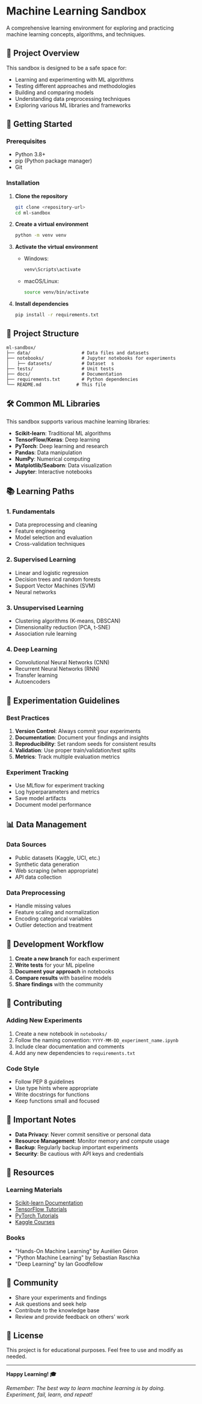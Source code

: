 # Machine Learning Sandbox

A comprehensive learning environment for exploring and practicing machine learning concepts, algorithms, and techniques.

## 🎯 Project Overview

This sandbox is designed to be a safe space for:
- Learning and experimenting with ML algorithms
- Testing different approaches and methodologies
- Building and comparing models
- Understanding data preprocessing techniques
- Exploring various ML libraries and frameworks

## 🚀 Getting Started

### Prerequisites
- Python 3.8+
- pip (Python package manager)
- Git

### Installation

1. **Clone the repository**
   ```bash
   git clone <repository-url>
   cd ml-sandbox
   ```

2. **Create a virtual environment**
   ```bash
   python -m venv venv
   ```

3. **Activate the virtual environment**
   - Windows:
     ```bash
     venv\Scripts\activate
     ```
   - macOS/Linux:
     ```bash
     source venv/bin/activate
     ```

4. **Install dependencies**
   ```bash
   pip install -r requirements.txt
   ```

## 📁 Project Structure

```
ml-sandbox/
├── data/                   # Data files and datasets
├── notebooks/              # Jupyter notebooks for experiments
│   ├── datasets/           # Dataset  s
├── tests/                  # Unit tests
├── docs/                   # Documentation
├── requirements.txt        # Python dependencies
└── README.md             # This file
```

## 🛠️ Common ML Libraries

This sandbox supports various machine learning libraries:

- **Scikit-learn**: Traditional ML algorithms
- **TensorFlow/Keras**: Deep learning
- **PyTorch**: Deep learning and research
- **Pandas**: Data manipulation
- **NumPy**: Numerical computing
- **Matplotlib/Seaborn**: Data visualization
- **Jupyter**: Interactive notebooks

## 📚 Learning Paths

### 1. Fundamentals
- Data preprocessing and cleaning
- Feature engineering
- Model selection and evaluation
- Cross-validation techniques

### 2. Supervised Learning
- Linear and logistic regression
- Decision trees and random forests
- Support Vector Machines (SVM)
- Neural networks

### 3. Unsupervised Learning
- Clustering algorithms (K-means, DBSCAN)
- Dimensionality reduction (PCA, t-SNE)
- Association rule learning

### 4. Deep Learning
- Convolutional Neural Networks (CNN)
- Recurrent Neural Networks (RNN)
- Transfer learning
- Autoencoders

## 🧪 Experimentation Guidelines

### Best Practices
1. **Version Control**: Always commit your experiments
2. **Documentation**: Document your findings and insights
3. **Reproducibility**: Set random seeds for consistent results
4. **Validation**: Use proper train/validation/test splits
5. **Metrics**: Track multiple evaluation metrics

### Experiment Tracking
- Use MLflow for experiment tracking
- Log hyperparameters and metrics
- Save model artifacts
- Document model performance

## 📊 Data Management

### Data Sources
- Public datasets (Kaggle, UCI, etc.)
- Synthetic data generation
- Web scraping (when appropriate)
- API data collection

### Data Preprocessing
- Handle missing values
- Feature scaling and normalization
- Encoding categorical variables
- Outlier detection and treatment

## 🔧 Development Workflow

1. **Create a new branch** for each experiment
2. **Write tests** for your ML pipeline
3. **Document your approach** in notebooks
4. **Compare results** with baseline models
5. **Share findings** with the community

## 📝 Contributing

### Adding New Experiments
1. Create a new notebook in `notebooks/`
2. Follow the naming convention: `YYYY-MM-DD_experiment_name.ipynb`
3. Include clear documentation and comments
4. Add any new dependencies to `requirements.txt`

### Code Style
- Follow PEP 8 guidelines
- Use type hints where appropriate
- Write docstrings for functions
- Keep functions small and focused

## 🚨 Important Notes

- **Data Privacy**: Never commit sensitive or personal data
- **Resource Management**: Monitor memory and compute usage
- **Backup**: Regularly backup important experiments
- **Security**: Be cautious with API keys and credentials

## 📖 Resources

### Learning Materials
- [Scikit-learn Documentation](https://scikit-learn.org/)
- [TensorFlow Tutorials](https://www.tensorflow.org/tutorials)
- [PyTorch Tutorials](https://pytorch.org/tutorials/)
- [Kaggle Courses](https://www.kaggle.com/learn)

### Books
- "Hands-On Machine Learning" by Aurélien Géron
- "Python Machine Learning" by Sebastian Raschka
- "Deep Learning" by Ian Goodfellow

## 🤝 Community

- Share your experiments and findings
- Ask questions and seek help
- Contribute to the knowledge base
- Review and provide feedback on others' work

## 📄 License

This project is for educational purposes. Feel free to use and modify as needed.

---

**Happy Learning! 🎓**

*Remember: The best way to learn machine learning is by doing. Experiment, fail, learn, and repeat!*
